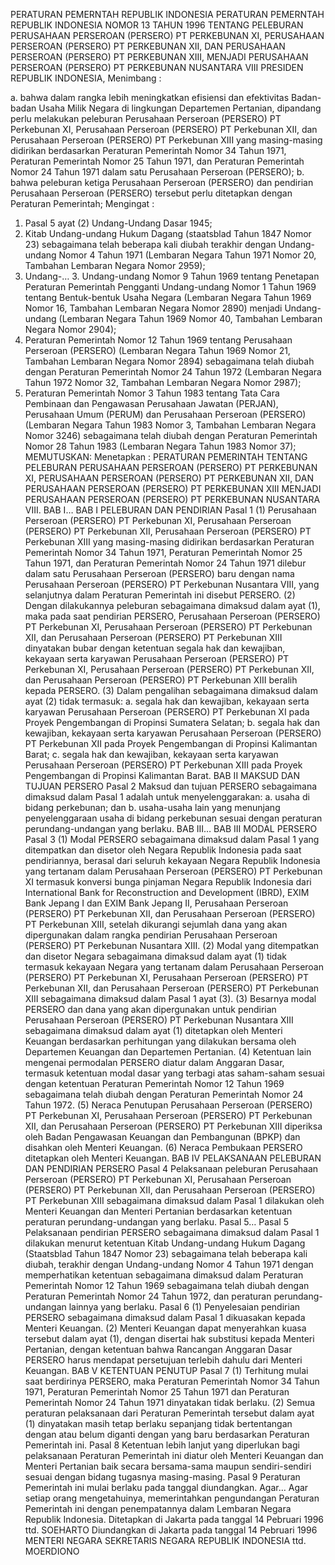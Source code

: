  PERATURAN PEMERNTAH REPUBLIK INDONESIA PERATURAN PEMERNTAH REPUBLIK INDONESIA NOMOR 13 TAHUN 1996 TENTANG PELEBURAN PERUSAHAAN PERSEROAN (PERSERO) PT PERKEBUNAN XI, PERUSAHAAN PERSEROAN (PERSERO) PT PERKEBUNAN XII, DAN PERUSAHAAN PERSEROAN (PERSERO) PT PERKEBUNAN XIII, MENJADI PERUSAHAAN PERSEROAN (PERSERO) PT PERKEBUNAN NUSANTARA VIII PRESIDEN REPUBLIK INDONESIA,
Menimbang :

a. bahwa dalam rangka lebih meningkatkan efisiensi dan efektivitas Badan-badan Usaha Milik Negara di lingkungan Departemen Pertanian, dipandang perlu melakukan peleburan Perusahaan Perseroan (PERSERO) PT Perkebunan XI, Perusahaan Perseroan (PERSERO) PT Perkebunan XII, dan Perusahaan Perseroan (PERSERO) PT Perkebunan XIII yang masing-masing didirikan berdasarkan Peraturan Pemerintah Nomor 34 Tahun 1971, Peraturan Pemerintah Nomor 25 Tahun 1971, dan Peraturan Pemerintah Nomor 24 Tahun 1971 dalam satu Perusahaan Perseroan (PERSERO);
b. bahwa peleburan ketiga Perusahaan Perseroan (PERSERO) dan pendirian Perusahaan Perseroan (PERSERO) tersebut perlu ditetapkan dengan Peraturan Pemerintah;
Mengingat :

1. Pasal 5 ayat (2) Undang-Undang Dasar 1945;
2. Kitab Undang-undang Hukum Dagang (staatsblad Tahun 1847 Nomor 23) sebagaimana telah beberapa kali diubah terakhir dengan Undang-undang Nomor 4 Tahun 1971 (Lembaran Negara Tahun 1971 Nomor 20, Tambahan Lembaran Negara Nomor 2959);
3. Undang-… 3. Undang-undang Nomor 9 Tahun 1969 tentang Penetapan Peraturan Pemerintah Pengganti Undang-undang Nomor 1 Tahun 1969 tentang Bentuk-bentuk Usaha Negara (Lembaran Negara Tahun 1969 Nomor 16, Tambahan Lembaran Negara Nomor 2890) menjadi Undang-undang (Lembaran Negara Tahun 1969 Nomor 40, Tambahan Lembaran Negara Nomor 2904);
4. Peraturan Pemerintah Nomor 12 Tahun 1969 tentang Perusahaan Perseroan (PERSERO) (Lembaran Negara Tahun 1969 Nomor 21, Tambahan Lembaran Negara Nomor 2894) sebagaimana telah diubah dengan Peraturan Pemerintah Nomor 24 Tahun 1972 (Lembaran Negara Tahun 1972 Nomor 32, Tambahan Lembaran Negara Nomor 2987);
5. Peraturan Pemerintah Nomor 3 Tahun 1983 tentang Tata Cara Pembinaan dan Pengawasan Perusahaan Jawatan (PERJAN), Perusahaan Umum (PERUM) dan Perusahaan Perseroan (PERSERO) (Lembaran Negara Tahun 1983 Nomor 3, Tambahan Lembaran Negara Nomor 3246) sebagaimana telah diubah dengan Peraturan Pemerintah Nomor 28 Tahun 1983 (Lembaran Negara Tahun 1983 Nomor 37);
MEMUTUSKAN:
 Menetapkan : PERATURAN PEMERINTAH TENTANG PELEBURAN PERUSAHAAN PERSEROAN (PERSERO) PT PERKEBUNAN XI, PERUSAHAAN PERSEROAN (PERSERO) PT PERKEBUNAN XII, DAN PERUSAHAAN PERSEROAN (PERSERO) PT PERKEBUNAN XIII MENJADI PERUSAHAAN PERSEROAN (PERSERO) PT PERKEBUNAN NUSANTARA VIII. BAB I…
BAB I PELEBURAN DAN PENDIRIAN
Pasal 1
(1) Perusahaan Perseroan (PERSERO) PT Perkebunan XI, Perusahaan Perseroan (PERSERO) PT Perkebunan XII, Perusahaan Perseroan (PERSERO) PT Perkebunan XIII yang masing-masing didirikan berdasarkan Peraturan Pemerintah Nomor 34 Tahun 1971, Peraturan Pemerintah Nomor 25 Tahun 1971, dan Peraturan Pemerintah Nomor 24 Tahun 1971 dilebur dalam satu Perusahaan Perseroan (PERSERO) baru dengan nama Perusahaan Perseroan (PERSERO) PT Perkebunan Nusantara VIII, yang selanjutnya dalam Peraturan Pemerintah ini disebut PERSERO.
(2) Dengan dilakukannya peleburan sebagaimana dimaksud dalam ayat (1), maka pada saat pendirian PERSERO, Perusahaan Perseroan (PERSERO) PT Perkebunan XI, Perusahaan Perseroan (PERSERO) PT Perkebunan XII, dan Perusahaan Perseroan (PERSERO) PT Perkebunan XIII dinyatakan bubar dengan ketentuan segala hak dan kewajiban, kekayaan serta karyawan Perusahaan Perseroan (PERSERO) PT Perkebunan XI, Perusahaan Perseroan (PERSERO) PT Perkebunan XII, dan Perusahaan Perseroan (PERSERO) PT Perkebunan XIII beralih kepada PERSERO.
(3) Dalam pengalihan sebagaimana dimaksud dalam ayat (2) tidak termasuk:
a. segala hak dan kewajiban, kekayaan serta karyawan Perusahaan Perseroan (PERSERO) PT Perkebunan XI pada Proyek Pengembangan di Propinsi Sumatera Selatan;
b. segala hak dan kewajiban, kekayaan serta karyawan Perusahaan Perseroan (PERSERO) PT Perkebunan XII pada Proyek Pengembangan di Propinsi Kalimantan Barat;
c. segala hak dan kewajiban, kekayaan serta karyawan Perusahaan Perseroan (PERSERO) PT Perkebunan XIII pada Proyek Pengembangan di Propinsi Kalimantan Barat.
BAB II MAKSUD DAN TUJUAN PERSERO
Pasal 2
Maksud dan tujuan PERSERO sebagaimana dimaksud dalam Pasal 1 adalah untuk menyelenggarakan:
a. usaha di bidang perkebunan; dan
b. usaha-usaha lain yang menunjang penyelenggaraan usaha di bidang perkebunan sesuai dengan peraturan perundang-undangan yang berlaku. BAB III…
BAB III MODAL PERSERO
Pasal 3
(1) Modal PERSERO sebagaimana dimaksud dalam Pasal 1 yang ditempatkan dan disetor oleh Negara Republik Indonesia pada saat pendiriannya, berasal dari seluruh kekayaan Negara Republik Indonesia yang tertanam dalam Perusahaan Perseroan (PERSERO) PT Perkebunan XI termasuk konversi bunga pinjaman Negara Republik Indonesia dari International Bank for Reconstruction and Development (IBRD), EXIM Bank Jepang I dan EXIM Bank Jepang II, Perusahaan Perseroan (PERSERO) PT Perkebunan XII, dan Perusahaan Perseroan (PERSERO) PT Perkebunan XIII, setelah dikurangi sejumlah dana yang akan dipergunakan dalam rangka pendirian Perusahaan Perseroan (PERSERO) PT Perkebunan Nusantara XIII.
(2) Modal yang ditempatkan dan disetor Negara sebagaimana dimaksud dalam ayat (1) tidak termasuk kekayaan Negara yang tertanam dalam Perusahaan Perseroan (PERSERO) PT Perkebunan XI, Perusahaan Perseroan (PERSERO) PT Perkebunan XII, dan Perusahaan Perseroan (PERSERO) PT Perkebunan XIII sebagaimana dimaksud dalam Pasal 1 ayat (3).
(3) Besarnya modal PERSERO dan dana yang akan dipergunakan untuk pendirian Perusahaan Perseroan (PERSERO) PT Perkebunan Nusantara XIII sebagaimana dimaksud dalam ayat (1) ditetapkan oleh Menteri Keuangan berdasarkan perhitungan yang dilakukan bersama oleh Departemen Keuangan dan Departemen Pertanian.
(4) Ketentuan lain mengenai permodalan PERSERO diatur dalam Anggaran Dasar, termasuk ketentuan modal dasar yang terbagi atas saham-saham sesuai dengan ketentuan Peraturan Pemerintah Nomor 12 Tahun 1969 sebagaimana telah diubah dengan Peraturan Pemerintah Nomor 24 Tahun 1972.
(5) Neraca Penutupan Perusahaan Perseroan (PERSERO) PT Perkebunan XI, Perusahaan Perseroan (PERSERO) PT Perkebunan XII, dan Perusahaan Perseroan (PERSERO) PT Perkebunan XIII diperiksa oleh Badan Pengawasan Keuangan dan Pembangunan (BPKP) dan disahkan oleh Menteri Keuangan.
(6) Neraca Pembukaan PERSERO ditetapkan oleh Menteri Keuangan.
BAB IV PELAKSANAAN PELEBURAN DAN PENDIRIAN PERSERO
Pasal 4
Pelaksanaan peleburan Perusahaan Perseroan (PERSERO) PT Perkebunan XI, Perusahaan Perseroan (PERSERO) PT Perkebunan XII, dan Perusahaan Perseroan (PERSERO) PT Perkebunan XIII sebagaimana dimaksud dalam Pasal 1 dilakukan oleh Menteri Keuangan dan Menteri Pertanian berdasarkan ketentuan peraturan perundang-undangan yang berlaku. Pasal 5…
Pasal 5
Pelaksanaan pendirian PERSERO sebagaimana dimaksud dalam Pasal 1 dilakukan menurut ketentuan Kitab Undang-undang Hukum Dagang (Staatsblad Tahun 1847 Nomor 23) sebagaimana telah beberapa kali diubah, terakhir dengan Undang-undang Nomor 4 Tahun 1971 dengan memperhatikan ketentuan sebagaimana dimaksud dalam Peraturan Pemerintah Nomor 12 Tahun 1969 sebagaimana telah diubah dengan Peraturan Pemerintah Nomor 24 Tahun 1972, dan peraturan perundang-undangan lainnya yang berlaku.
Pasal 6
(1) Penyelesaian pendirian PERSERO sebagaimana dimaksud dalam Pasal 1 dikuasakan kepada Menteri Keuangan.
(2) Menteri Keuangan dapat menyerahkan kuasa tersebut dalam ayat (1), dengan disertai hak substitusi kepada Menteri Pertanian, dengan ketentuan bahwa Rancangan Anggaran Dasar PERSERO harus mendapat persetujuan terlebih dahulu dari Menteri Keuangan.
BAB V KETENTUAN PENUTUP
Pasal 7
(1) Terhitung mulai saat berdirinya PERSERO, maka Peraturan Pemerintah Nomor 34 Tahun 1971, Peraturan Pemerintah Nomor 25 Tahun 1971 dan Peraturan Pemerintah Nomor 24 Tahun 1971 dinyatakan tidak berlaku.
(2) Semua peraturan pelaksanaan dari Peraturan Pemerintah tersebut dalam ayat (1) dinyatakan masih tetap berlaku sepanjang tidak bertentangan dengan atau belum diganti dengan yang baru berdasarkan Peraturan Pemerintah ini.
Pasal 8
Ketentuan lebih lanjut yang diperlukan bagi pelaksanaan Peraturan Pemerintah ini diatur oleh Menteri Keuangan dan Menteri Pertanian baik secara bersama-sama maupun sendiri-sendiri sesuai dengan bidang tugasnya masing-masing.
Pasal 9
Peraturan Pemerintah ini mulai berlaku pada tanggal diundangkan. Agar…
Agar setiap orang mengetahuinya, memerintahkan pengundangan Peraturan Pemerintah ini dengan penempatannya dalam Lembaran Negara Republik Indonesia. Ditetapkan di Jakarta pada tanggal 14 Pebruari 1996 ttd. SOEHARTO Diundangkan di Jakarta pada tanggal 14 Pebruari 1996 MENTERI NEGARA SEKRETARIS NEGARA REPUBLIK INDONESIA ttd. MOERDIONO